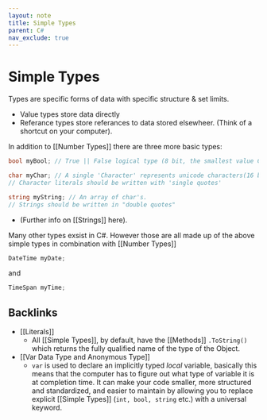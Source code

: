 ```yaml
---
layout: note
title: Simple Types
parent: C#
nav_exclude: true
---
```

# Simple Types

Types are specific forms of data with specific structure & set limits.
- Value types store data directly
- Referance types store referances to data stored elsewheer. (Think of a shortcut on your computer).

In addition to [[Number Types]] there are three more basic types:
```cs
bool myBool; // True || False logical type (8 bit, the smallest value C# will allow you to store)

char myChar; // A single 'Character' represents unicode characters(16 bit, 65,535 possible characters stored) 
// Character literals should be written with 'single quotes'

string myString; // An array of char's. 
// Strings should be written in "double quotes"
```
- (Further info on [[Strings]] here).

Many other types exsist in C#. However those are all made up of the above simple types in combination with [[Number Types]]
```cs
DateTime myDate;
```
and
```cs
TimeSpan myTime;
```
## Backlinks
* [[Literals]]
	* All [[Simple Types]], by default, have the [[Methods]] `.ToString()` which returns the fully qualified name of the type of the Object.
* [[Var Data Type and Anonymous Type]]
	* `var` is used to declare an implicitly typed *local* variable, basically this means that the computer has to figure out what type of variable it is at completion time. It can make your code smaller, more structured and standardized, and easier to maintain by allowing you to replace explicit [[Simple Types]] (`int, bool, string` etc.) with a universal keyword. 

